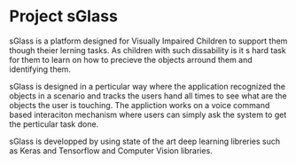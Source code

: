 # Project sGlass
sGlass is a platform designed for Visually Impaired Children to support them though theier lerning tasks.
As children with such dissability is it s hard task for them to learn on how to precieve the objects arround them
and identifying them. 

sGlass is designed in a perticular way where the application recognized the objects in a scenario and tracks the 
users hand all times to see what are the objects the user is touching. The appliction works on a voice command based
interaciton mechanism where users can simply ask the system to get the perticular task done.

sGlass is developped by using state of the art deep learning libreries such as Keras and Tensorflow and Computer Vision
libraries.
